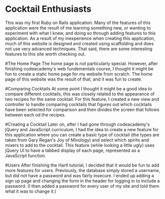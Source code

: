 Cocktail Enthusiasts
====================
This was my first Ruby on Rails application. Many of the features of this application were the result of me learning something new, or wanting to experiment with what I knew, and doing so through adding features to this application. As a result of my inexperience when creating this application, much of this website is designed and created using scaffolding and does not use very advanced techniques. That said, there are some interesting features to this site worth checking out.

#The Home Page
The home page is not particularly special. However, after finishing codeacademy's web fundementals course, I thought it might be fun to create a static home page for my website from scratch. The home page of this website was the result of that, and it was fun to create.

#Comparing Cocktails
At some point I thought it might be a good idea to compare different cocktails, this was closely related to the appearance of two recipes for the same cocktail. For this feature, I created a new view and controller to handle comparing cocktails that figures out which cocktails have been selected for comparison and then divides the screen that follows between each od the recipes.

#Creating a Cocktail
Later on, after I had gone through codeacademy's jQuery and JavaScript curriculum, I had the idea to create a new feature for this application where you can create a basic type of cocktail (the types are taken from Gary Regan's Joy of Mixology) and select which spirits and mixers to add to the cocktail. This feature (while looking a little ugly) uses jQuery UI to have a tabbed display of each page, represented as a JavaScript function.

#Users
After finishing the Hartl tutorial, I decided that it would be fun to add more features for users. Previously, the database simply stored a username, but did not have a password and was fairly insecure. I ended up adding a sign up page and changing the form in the header for logging in to include a password. (I then added a password for every user of my site and told them what it was to change it.)
